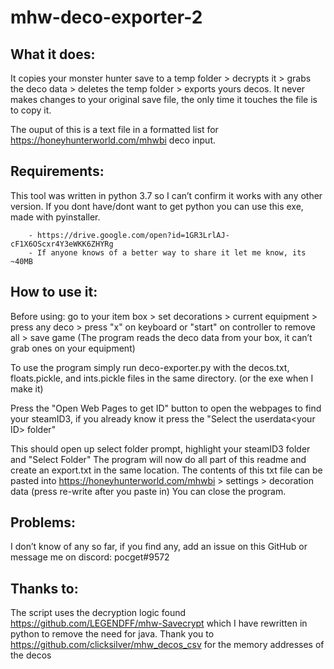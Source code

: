 # mhw-deco-exporter-2

## What it does:
  It copies your monster hunter save to a temp folder > decrypts it > grabs the deco data > deletes the temp folder > exports yours decos.
  It never makes changes to your original save file, the only time it touches the file is to copy it.
  
  The ouput of this is a text file in a formatted list for https://honeyhunterworld.com/mhwbi deco input.

## Requirements:

  This tool was written in python 3.7 so I can’t confirm it works with any other version.
  If you dont have/dont want to get python you can use this exe, made with pyinstaller.
  
        - https://drive.google.com/open?id=1GR3LrlAJ-cF1X6OScxr4Y3eWKK6ZHYRg
        - If anyone knows of a better way to share it let me know, its ~40MB

## How to use it:
  Before using: go to your item box > set decorations > current equipment > press any deco > press "x" on keyboard or "start" on controller to remove all > save game (The program reads the deco data from your box, it can’t grab ones on your equipment)
  
  To use the program simply run deco-exporter.py with the decos.txt, floats.pickle, and ints.pickle files in the same directory. (or the exe when I make it)
  
  Press the "Open Web Pages to get ID" button to open the webpages to find your steamID3, if you already know it press the "Select the userdata\<your ID> folder"

  This should open up select folder prompt, highlight your steamID3 folder and "Select Folder"
  The program will now do all <What it does:> part of this readme and create an export.txt in the same location.
  The contents of this txt file can be pasted into https://honeyhunterworld.com/mhwbi > settings > decoration data (press re-write after you paste in)
  You can close the program.

## Problems:
  I don’t know of any so far, if you find any, add an issue on this GitHub or message me on discord: pocget#9572
  
## Thanks to:
  The script uses the decryption logic found https://github.com/LEGENDFF/mhw-Savecrypt which I have rewritten in python to remove the need for java.
  Thank you to https://github.com/clicksilver/mhw_decos_csv for the memory addresses of the decos
